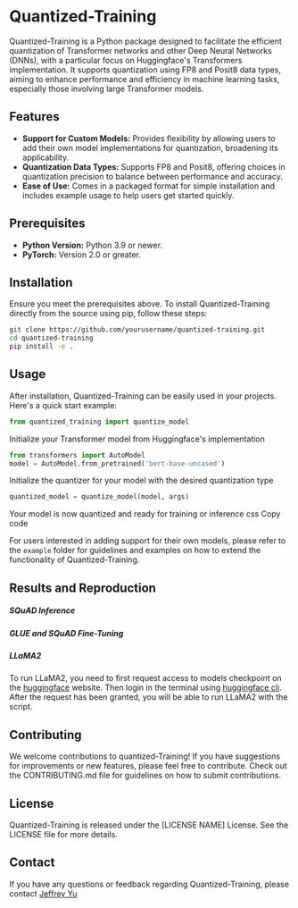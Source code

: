# Quantized-Training

Quantized-Training is a Python package designed to facilitate the efficient quantization of Transformer networks and other Deep Neural Networks (DNNs), with a particular focus on Huggingface's Transformers implementation. It supports quantization using FP8 and Posit8 data types, aiming to enhance performance and efficiency in machine learning tasks, especially those involving large Transformer models.

## Features

- **Support for Custom Models:** Provides flexibility by allowing users to add their own model implementations for quantization, broadening its applicability.
- **Quantization Data Types:** Supports FP8 and Posit8, offering choices in quantization precision to balance between performance and accuracy.
- **Ease of Use:** Comes in a packaged format for simple installation and includes example usage to help users get started quickly.

## Prerequisites

- **Python Version:** Python 3.9 or newer.
- **PyTorch:** Version 2.0 or greater.

## Installation

Ensure you meet the prerequisites above. To install Quantized-Training directly from the source using pip, follow these steps:

```bash
git clone https://github.com/yourusername/quantized-training.git
cd quantized-training
pip install -e .
```

## Usage

After installation, Quantized-Training can be easily used in your projects. Here's a quick start example:

```python
from quantized_training import quantize_model
```

Initialize your Transformer model from Huggingface's implementation
```python
from transformers import AutoModel
model = AutoModel.from_pretrained('bert-base-uncased')
```

Initialize the quantizer for your model with the desired quantization type
```python
quantized_model = quantize_model(model, args)
```

Your model is now quantized and ready for training or inference
css
Copy code

For users interested in adding support for their own models, please refer to the `example` folder for guidelines and examples on how to extend the functionality of Quantized-Training.

## Results and Reproduction

##### SQuAD Inference

##### GLUE and SQuAD Fine-Tuning

##### LLaMA2
To run LLaMA2, you need to first request access to models checkpoint on the [huggingface](https://huggingface.co/meta-llama/Llama-2-7b-hf) website. Then login in the terminal using [huggingface cli](https://huggingface.co/docs/huggingface_hub/en/guides/cli). After the request has been granted, you will be able to run LLaMA2 with the script.

## Contributing

We welcome contributions to quantized-Training! If you have suggestions for improvements or new features, please feel free to contribute. Check out the CONTRIBUTING.md file for guidelines on how to submit contributions.

## License

Quantized-Training is released under the [LICENSE NAME] License. See the LICENSE file for more details.

## Contact

If you have any questions or feedback regarding Quantized-Training, please contact [Jeffrey Yu](jeffreyy@stanford.edu)